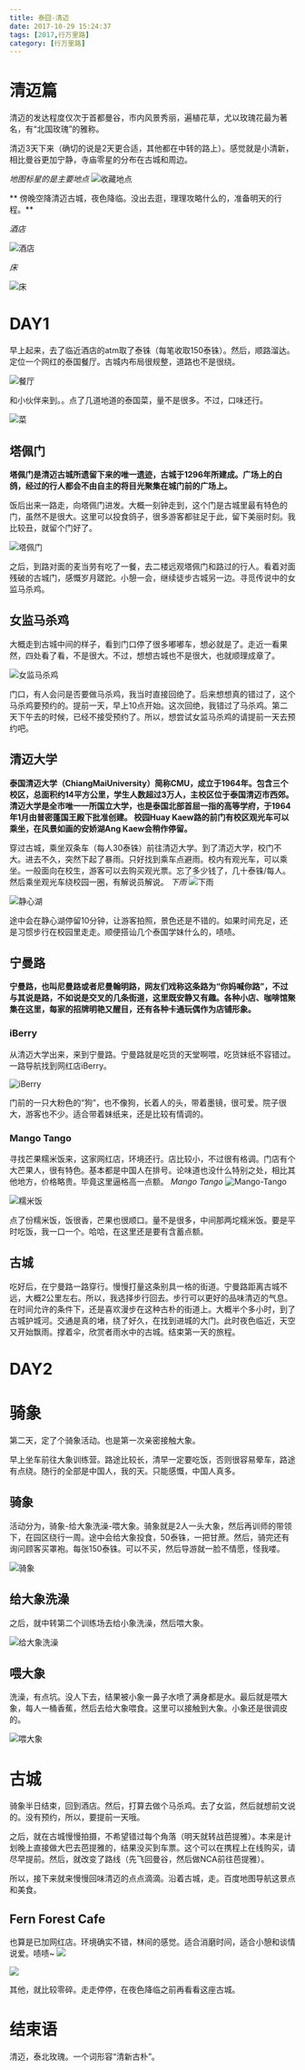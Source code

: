 ```yaml
---
title: 泰囧-清迈
date: 2017-10-29 15:24:37
tags: [2017,行万里路]
category: [行万里路]
---
```


# 清迈篇
清迈的发达程度仅次于首都曼谷，市内风景秀丽，遍植花草，尤以玫瑰花最为著名，有“北国玫瑰”的雅称。

清迈3天下来（确切的说是2天更合适，其他都在中转的路上）。感觉就是小清新，相比曼谷更加宁静，寺庙零星的分布在古城和周边。

*地图标星的是主要地点*
![收藏地点](https://github.com/alanzhang211/blog-image/raw/master//2017/10/%E6%B3%B0%E5%9B%BD%E6%B8%85%E8%BF%88%E6%A0%87%E8%AE%B0.jpg)

** 傍晚空降清迈古城，夜色降临。没出去逛，理理攻略什么的，准备明天的行程。**
<!--more-->

*酒店*

![酒店](https://github.com/alanzhang211/blog-image/raw/master//2017/10/%E6%B3%B0%E5%9B%BD%E9%85%92%E5%BA%97.png)

*床*

![床](https://github.com/alanzhang211/blog-image/raw/master//2017/10/%E6%B3%B0%E5%9B%BD%E5%BA%8A.png)

# DAY1
早上起来，去了临近酒店的atm取了泰铢（每笔收取150泰铢）。然后，顺路溜达。定位一个网红的泰国餐厅。古城内布局很规整，道路也不是很绕。

![餐厅](https://github.com/alanzhang211/blog-image/raw/master//2017/10/%E6%B3%B0%E5%9B%BD%E9%A4%90%E5%8E%85.png)

和小伙伴来到。。点了几道地道的泰国菜，量不是很多。不过，口味还行。

![菜](https://github.com/alanzhang211/blog-image/raw/master//2017/10/%E6%B3%B0%E5%9B%BD/%E6%B8%85%E8%BF%88/%E8%8F%9C.jpg)

## 塔佩门
**塔佩门是清迈古城所遗留下来的唯一遗迹，古城于1296年所建成。广场上的白鸽，经过的行人都会不由自主的将目光聚集在城门前的广场上。**

饭后出来一路走，向塔佩门进发。大概一刻钟走到，这个门是古城里最有特色的门，虽然不是很大。这里可以投食鸽子，很多游客都驻足于此，留下美丽时刻。我比较丑，就留个门好了。

![塔佩门](https://github.com/alanzhang211/blog-image/raw/master//2017/10/%E6%B3%B0%E5%9B%BD%E5%A1%94%E4%BD%A9%E9%97%A8.png)

之后，到路对面的麦当劳有吃了一餐，去二楼远观塔佩门和路过的行人。看着对面残破的古城门，感慨岁月蹉跎。小憩一会，继续徒步古城另一边。寻觅传说中的女监马杀鸡。

## 女监马杀鸡
大概走到古城中间的样子，看到门口停了很多嘟嘟车，想必就是了。走近一看果然，四处看了看，不是很大。不过，想想古城也不是很大，也就顺理成章了。

![女监马杀鸡](https://github.com/alanzhang211/blog-image/raw/master//2017/10/%E6%B3%B0%E5%9B%BD%E5%A5%B3%E5%AD%90%E9%A9%AC%E6%9D%80%E9%B8%A1.png)

门口，有人会问是否要做马杀鸡，我当时直接回绝了。后来想想真的错过了，这个马杀鸡要预约的。提前一天，早上10点开始。这次回绝，我错过了马杀鸡。第二天下午去的时候，已经不接受预约了。所以，想尝试女监马杀鸡的请提前一天去预约吧。

## 清迈大学
**泰国清迈大学（ChiangMaiUniversity）简称CMU，成立于1964年。包含三个校区，总面积约14平方公里，学生人数超过3万人，主校区位于泰国清迈市西郊。清迈大学是全市唯一一所国立大学，也是泰国北部首屈一指的高等学府，于1964年1月由普密蓬国王殿下批准创建。 校园Huay Kaew路的前门有校区观光车可以乘坐，在风景如画的安娇湖Ang Kaew会稍作停留。**

穿过古城，乘坐双条车（每人30泰铢）前往清迈大学。到了清迈大学，校门不大。进去不久，突然下起了暴雨。只好找到乘车点避雨。校内有观光车，可以乘坐。一般面向在校生，游客可以去购买观光票。忘了多少钱了，几十泰铢/每人。然后乘坐观光车绕校园一圈，有解说员解说。
*下雨*
![下雨](https://github.com/alanzhang211/blog-image/raw/master//2017/10/%E6%B3%B0%E5%9B%BD%E4%B8%8B%E9%9B%A8.png)

![静心湖](https://github.com/alanzhang211/blog-image/raw/master//2017/10/%E6%B3%B0%E5%9B%BD%E9%9D%99%E5%BF%83%E6%B9%96.png)

途中会在静心湖停留10分钟，让游客拍照，景色还是不错的。如果时间充足，还是习惯步行在校园里走走。顺便搭讪几个泰国学妹什么的，啧啧。

## 宁曼路
**宁曼路，也叫尼曼路或者尼曼翰明路，网友们戏称这条路为“你妈喊你路”，不过与其说是路，不如说是交叉的几条街道，这里既安静又有趣。各种小店、咖啡馆聚集在这里，每家的招牌明艳又醒目，还有各种卡通玩偶作为店铺形象。**

### iBerry
从清迈大学出来，来到宁曼路。宁曼路就是吃货的天堂啊喂，吃货妹纸不容错过。一路导航找到网红店iBerry。

![iBerry](https://github.com/alanzhang211/blog-image/raw/master//2017/10/%E6%B3%B0%E5%9B%BDiberry.jpg)

门前的一只大粉色的“狗”，也不像狗，长着人的头，带着墨镜，很可爱。院子很大，游客也不少。适合带着妹纸来，还是比较有情调的。

### Mango Tango
寻找芒果糯米饭来，这家网红店，环境还行。店比较小，不过很有格调。门店有个大芒果人，很有特色。基本都是中国人在排号。论味道也没什么特别之处，相比其他地方，价格略贵。毕竟这里逼格高一点额。
*Mango Tango*
![Mango-Tango](https://github.com/alanzhang211/blog-image/raw/master//2017/10/%E6%B3%B0%E5%9B%BDmogo.png)

![糯米饭](https://github.com/alanzhang211/blog-image/raw/master//2017/10/%E6%B3%B0%E5%9B%BD%E7%B3%AF%E7%B1%B3%E9%A5%AD.png)

点了份糯米饭，饭很香，芒果也很顺口。量不是很多，中间那两坨糯米饭。要是平时吃饭，我一口一个。哈哈，在这里还是要有含蓄点额。

## 古城
吃好后，在宁曼路一路穿行。慢慢打量这条别具一格的街道。宁曼路距离古城不远，大概2公里左右。所以，我选择步行回去。步行可以更好的品味清迈的气息。在时间允许的条件下，还是喜欢漫步在这种古朴的街道上。大概半个多小时，到了古城护城河。交通是真的堵，绕了好久，在找到进城的大门。此时夜色临近，天空又开始飘雨。撑着伞，欣赏者雨水中的古城。结束第一天的旅程。

# DAY2
# 骑象
第二天，定了个骑象活动。也是第一次亲密接触大象。

早上坐车前往大象训练营。路途比较长，清早一定要吃饭，否则很容易晕车，路途有点绕。随行的全部是中国人，我的天。只能感慨，中国人真多。

## 骑象
活动分为，骑象-给大象洗澡-喂大象。骑象就是2人一头大象，然后再训师的带领下，在园区绕行一周。途中会给大象投食，50泰铢，一把甘蔗。然后，骑完还有询问顾客买罩袍。每张150泰铢。可以不买，然后导游就一脸不情愿，怪我喽。

![骑象](https://github.com/alanzhang211/blog-image/raw/master//2017/10/%E6%B3%B0%E5%9B%BD%E9%AA%91%E8%B1%A1.png)

## 给大象洗澡
之后，就中转第二个训练场去给小象洗澡，然后喂大象。

![给大象洗澡](https://github.com/alanzhang211/blog-image/raw/master//2017/10/%E6%B3%B0%E5%9B%BD%E6%B4%97%E6%BE%A1.pnghttps://github.com/alanzhang211/blog-image/raw/master//2017/10/%E6%B3%B0%E5%9B%BD%E5%BA%8A.png)

## 喂大象
洗澡，有点坑。没人下去，结果被小象一鼻子水喷了满身都是水。最后就是喂大象，每人一桶香蕉，然后去给大象喂食。这里可以接触到大象。小象还是很调皮的。

![喂大象](https://github.com/alanzhang211/blog-image/raw/master//2017/10/%E6%B3%B0%E5%9B%BD%E5%96%82%E5%A4%A7%E8%B1%A1.png)

# 古城
骑象半日结束，回到酒店。然后，打算去做个马杀鸡。去了女监，然后就想前文说的。没有预约，所以，要提前一天哦。

之后，就在古城慢慢拍摄，不希望错过每个角落（明天就转战芭提雅）。本来是计划晚上直接做大巴去芭提雅的，结果没买到车票。这个可以在携程上在线购买，请尽早提前。然后，就改变了路线（先飞回曼谷，然后做NCA前往芭提雅）。

所以，接下来就来慢慢回味清迈的点点滴滴。沿着古城，走。百度地图导航这景点和美食。

## Fern Forest Cafe
也算是已加网红店。环境确实不错，林间的感觉。适合消磨时间，适合小憩和谈情说爱。啧啧~
![](https://github.com/alanzhang211/blog-image/raw/master//2017/10/%E6%B3%B0%E5%9B%BDfern-forest-cafe.png)

![](https://github.com/alanzhang211/blog-image/raw/master//2017/10/%E6%B3%B0%E5%9B%BDcafe.png)

其他，就比较零碎。走走停停，在夜色降临之前再看看这座古城。

# 结束语
清迈，泰北玫瑰。一个词形容“清新古朴”。
